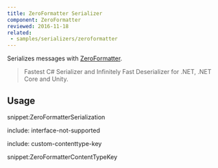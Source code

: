 ```yaml
---
title: ZeroFormatter Serializer
component: ZeroFormatter
reviewed: 2016-11-18
related:
 - samples/serializers/zeroformatter
---
```


Serializes messages with [ZeroFormatter](https://github.com/neuecc/ZeroFormatter/).

> Fastest C# Serializer and Infinitely Fast Deserializer for .NET, .NET Core and Unity.


## Usage

snippet:ZeroFormatterSerialization

include: interface-not-supported

include: custom-contenttype-key

snippet:ZeroFormatterContentTypeKey

